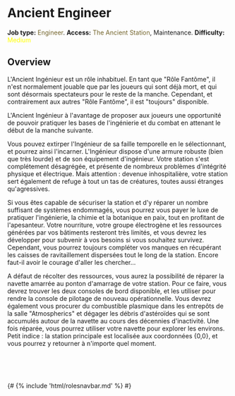 # Ancient Engineer
**Job type:** <font color= "#74652c">Engineer</font>. **Access:** <font color="#74652c">The Ancient Station</font>, Maintenance. **Difficulty:** <font color="Yellow">Medium</font>


## Overview

L'Ancient Ingénieur est un rôle inhabituel. En tant que "Rôle Fantôme", il n'est normalement jouable que par les joueurs qui sont déjà mort, et qui sont désormais spectateurs pour le reste de la manche. Cependant, et contrairement aux autres "Rôle Fantôme", il est "toujours" disponible.

L'Ancient Ingénieur à l'avantage de proposer aux joueurs une opportunité de pouvoir pratiquer les bases de l'ingénierie et du combat en attenant le début de la manche suivante.

Vous pouvez extirper l'Ingénieur de sa faille temporelle en le sélectionnant, et pourrez ainsi l'incarner. L'Ingénieur dispose d'une armure robuste (bien que très lourde) et de son équipement d'ingénieur. Votre station s'est complétement désagrégée, et présente de nombreux problèmes d'intégrité physique et électrique. Mais attention : devenue inhospitalière, votre station sert également de refuge à tout un tas de créatures, toutes aussi étranges qu'agressives.

Si vous êtes capable de sécuriser la station et d'y réparer un nombre suffisant de systèmes endommagés, vous pourrez vous payer le luxe de pratiquer l'ingénierie, la chimie et la botanique en paix, tout en profitant de l'apesanteur. Votre nourriture, votre groupe électrogène et les ressources générées par vos bâtiments resteront très limités, et vous devrez les développer pour subvenir à vos besoins si vous souhaitez survivez. Cependant, vous pourrez toujours compléter vos manques en récupérant les caisses de ravitaillement dispersées tout le long de la station. Encore faut-il avoir le courage d'aller les chercher...

A défaut de récolter des ressources, vous aurez la possibilité de réparer la navette amarrée au ponton d'amarrage de votre station. Pour ce faire, vous devrez trouver les deux consoles de bord disponible, et les utiliser pour rendre la console de pilotage de nouveau opérationnelle. Vous devrez également vous procurer du combustible plasmique dans les entrepôts de la salle "Atmospherics" et dégager les débris d'astéroïdes qui se sont accumulés autour de la navette au cours des décennies d'inactivité. Une fois réparée, vous pourrez utiliser votre navette pour explorer les environs. Petit indice : la station principale est localisée aux coordonnées {0,0}, et vous pourrez y retourner à n'importe quel moment.

  <br/>
<br/>
<br/>

  {# {% include 'html/rolesnavbar.md' %} #}

